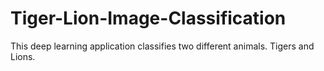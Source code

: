 # Tiger-Lion-Image-Classification

This deep learning application classifies two different animals. Tigers and Lions.
